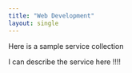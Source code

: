 ```yaml
---
title: "Web Development"
layout: single
---
```

Here is a sample service collection

I can describe the service here !!!!